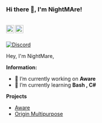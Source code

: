 ### Hi there 👋, I'm NightMAre!

<br/>
<a href="https://discord.com/users/928575023705391135" target="_blank" >
    <img align ="left" alt="NightMare's Discord" width="22px" src ="https://cdn.jsdelivr.net/npm/simple-icons@v3/icons/discord.svg" />
  </a>
  <a href="https://github.com/NightMare3301" target="_blank">
    <img align ="left" alt="Xeno's Github " width="22px" src ="https://cdn.jsdelivr.net/npm/simple-icons@v3/icons/github.svg" />
  </a>

![]()

<br/>

<!-- ![Discord](https://discord.c99.nl/widget/theme-3/928575023705391135.png) -->
<a href="https://discord.com/users/928575023705391135">
<img src="https://discord.c99.nl/widget/theme-3/928575023705391135.png" alt="Discord"/>
</a>

Hey, I'm NightMare, 


 **Information:**

- 🔭 I’m currently working on  **Aware**
- 🌱 I’m currently learning  **Bash , C#**

**Projects**

- [Aware](https://discord.gg/jishaku)
- [Origin Multipurpose](https://discord.gg/jishaku)
